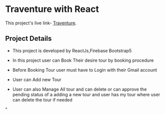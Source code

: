# Traventure with React

This project's live link- [Traventure](https://traveler-duo.web.app/).

## Project Details

* This project is developed by ReactJs,Firebase
 Bootstrap5

* In this project user can Book Their desire tour by    booking procedure

* Before Booking Tour user must have to Login with their Gmail account

* User can Add new Tour 

* User can also Manage All tour and can delete or can approve the pending status of a adding a new tour and user has my tour where user can delete the tour if needed 





" 
